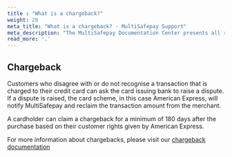 ```yaml
---
title : "What is a chargeback?"
weight: 28
meta_title: "What is a chargeback? - MultiSafepay Support"
meta_description: "The MultiSafepay Documentation Center presents all relevant information about our Plugins and API. You can also find support pages for Payment Methods, Tools and General Questions as well as the contact details of our Support and Integration Teams."
read_more: '.'
---
```

## Chargeback
Customers who disagree with or do not recognise a transaction that is charged to their credit card can ask the card issuing bank to raise a dispute. If a dispute is raised, the card scheme, in this case American Express, will notify MultiSafepay and reclaim the transaction amount from the merchant.

A cardholder can claim a chargeback for a minimum of 180 days after the purchase based on their customer rights given by American Express.

For more information about chargebacks, please visit our [chargeback documentation](/faq/chargebacks)

